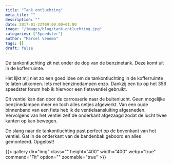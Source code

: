 ```yaml
---
title: "Tank ontluchting"
meta_tile: ""
description: ""
date: 2017-01-22T09:00:00+01:00
image: "/images/blog/tank-ontluchting.jpg"
categories: ["Speedster"]
author: "Marcel Venema" 
tags: []
draft: false
---
```


De tankontluchting zit net onder de dop van de benzinetank. Deze komt uit in de kofferruimte.

Het lijkt mij niet zo een goed idee om de tankontluchting in de kofferruimte te laten uitkomen. Iets met benzinedampen enzo. Dankzij een tip op het 356 speedster forum heb ik hiervoor een fietsventiel gebruikt. 

Dit ventiel kan dan door de carrosserie naar de buitenlucht. Geen mogelijke benzinedampen meer en toch alles netjes afgewerkt. Van een oude binnenband van een fiets heb ik de ventielaansluiting afgesneden. Vervolgens van het ventiel zelf de onderkant afgezaagd zodat de lucht twee kanten op kan bewegen.


De slang naar de tankontluchting past perfect op de bovenkant van het ventiel. Gat in de onderkant van de bandenbak geboord en alles gemonteerd. Opgelost!

{{< gallery dir="img" class="" height="400" width="400" webp="true" command="Fit" option="" zoomable="true" >}}

&nbsp;  
